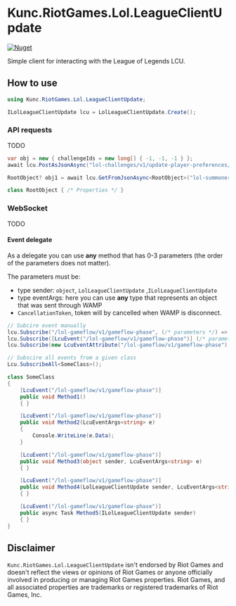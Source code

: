 # Kunc.RiotGames.Lol.LeagueClientUpdate
[![Nuget](https://img.shields.io/nuget/v/Kunc.RiotGames.Lol.LeagueClientUpdate?logo=NuGet&logoColor=blue&style=flat-square)](https://www.nuget.org/packages/Kunc.RiotGames.Lol.LeagueClientUpdate)

Simple client for interacting with the League of Legends LCU.

## How to use
```cs
using Kunc.RiotGames.Lol.LeagueClientUpdate;

ILolLeagueClientUpdate lcu = LolLeagueClientUpdate.Create();
```

### API requests
TODO

```cs
var obj = new { challengeIds = new long[] { -1, -1, -1 } };
await lcu.PostAsJsonAsync("lol-challenges/v1/update-player-preferences/", obj);

RootObject? obj1 = await lcu.GetFromJsonAsync<RootObject>("lol-summoner/v1/current-summoner");

class RootObject { /* Properties */ }
```

### WebSocket
TODO

#### Event delegate
As a delegate you can use __any__ method that has 0-3 parameters (the order of the parameters does not matter).

The parameters must be:
- type sender: `object`, `LolLeagueClientUpdate` ,`ILolLeagueClientUpdate`
- type eventArgs: here you can use __any__ type that represents an object that was sent through WAMP
- `CancellationToken`, token will by cancelled when WAMP is disconnect.

```cs
// Subcire event manually
lcu.Subscribe("/lol-gameflow/v1/gameflow-phase", (/* parameters */) => { /* code */ });
lcu.Subscribe([LcuEvent("/lol-gameflow/v1/gameflow-phase")] (/* parameters */) => { /* code */ });
lcu.Subscribe(new LcuEventAttribute("/lol-gameflow/v1/gameflow-phase"), (/* parameters */) => { /* code */ });

// Subscire all events from a given class
Lcu.SubscribeAll<SomeClass>();

class SomeClass
{
    [LcuEvent("/lol-gameflow/v1/gameflow-phase")]
    public void Method1()
    { }

    [LcuEvent("/lol-gameflow/v1/gameflow-phase")]
    public void Method2(LcuEventArgs<string> e)
    { 
        Console.WriteLine(e.Data);
    }

    [LcuEvent("/lol-gameflow/v1/gameflow-phase")]
    public void Method3(object sender, LcuEventArgs<string> e)
    { }

    [LcuEvent("/lol-gameflow/v1/gameflow-phase")]
    public void Method4(LolLeagueClientUpdate sender, LcuEventArgs<string> e, CancellationToken token)
    { }

    [LcuEvent("/lol-gameflow/v1/gameflow-phase")]
    public async Task Method5(ILolLeagueClientUpdate sender)
    { }
}
```

## Disclaimer
`Kunc.RiotGames.Lol.LeagueClientUpdate` isn't endorsed by Riot Games and doesn't reflect the views or opinions of Riot Games or anyone officially involved in producing or managing Riot Games properties. Riot Games, and all associated properties are trademarks or registered trademarks of Riot Games, Inc.
